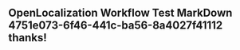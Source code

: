 <properties
ms.topic="hero-topic"
ms.test1="hero-topic"
ms.test2="test"/>

## OpenLocalization Workflow Test MarkDown 4751e073-6f46-441c-ba56-8a4027f41112 thanks!
